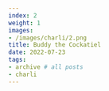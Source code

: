 ```yaml
---
index: 2
weight: 1
images:
- /images/charli/2.png
title: Buddy the Cockatiel
date: 2022-07-23
tags:
- archive # all posts
- charli
---
```


